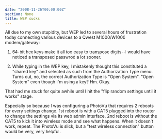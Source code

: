 ```yaml
---
date: "2008-11-26T00:00:00Z"
section: None
title: WEP sucks
---
```


All due to my own stupidity, but WEP led to several hours of frustration today connecting various devices to a Qwest M1000/W1000 modem/gateway:

1. 64-bit hex keys make it all too easy to transpose digits--I would have noticed a transposed passwrod a lot sooner.

2. While typing in the WEP key, I mistakenly thought this constituted a "shared key" and selected as such from the Authorization Type menu. Turns out, no, the correct Authorization Type is "Open System". "Open System" even though I'm using a key? Hm. Okay.

That had me stuck for quite awhile until I hit the "flip random settings until it works" stage.

Especially so because I was configuring a PhotoVu that requires 2 reboots for every settings change. 1st reboot is with a CAT5 plugged into the router to change the settings via its web admin interface, 2nd reboot is without the CAT5 to kick it into wireless mode and see what happens. When it doesn't work, repeat. The PhotoVu is slick, but a "test wireless connection" button would be very, very helpful.

